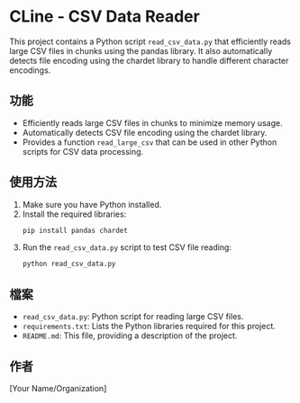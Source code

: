 # CLine - CSV Data Reader

This project contains a Python script `read_csv_data.py` that efficiently reads large CSV files in chunks using the pandas library. It also automatically detects file encoding using the chardet library to handle different character encodings.

## 功能

- Efficiently reads large CSV files in chunks to minimize memory usage.
- Automatically detects CSV file encoding using the chardet library.
- Provides a function `read_large_csv` that can be used in other Python scripts for CSV data processing.

## 使用方法

1. Make sure you have Python installed.
2. Install the required libraries:
   ```bash
   pip install pandas chardet
   ```
3. Run the `read_csv_data.py` script to test CSV file reading:
   ```bash
   python read_csv_data.py
   ```

## 檔案

- `read_csv_data.py`: Python script for reading large CSV files.
- `requirements.txt`: Lists the Python libraries required for this project.
- `README.md`: This file, providing a description of the project.

## 作者

[Your Name/Organization]